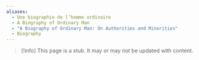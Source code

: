 ```yaml
---
aliases:
  - Une biographie de l’homme ordinaire
  - A Biography of Ordinary Man
  - "A Biography of Ordinary Man: On Authorities and Minorities"
  - Biography
---
```

>[!info]
>This page is a stub. It may or may not be updated with content.

